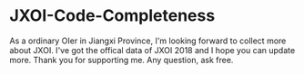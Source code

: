 # JXOI-Code-Completeness
As a ordinary OIer in Jiangxi Province, I'm looking forward to collect more about JXOI.
I've got the offical data of JXOI 2018 and I hope you can update more.
Thank you for supporting me.
Any question, ask free.
